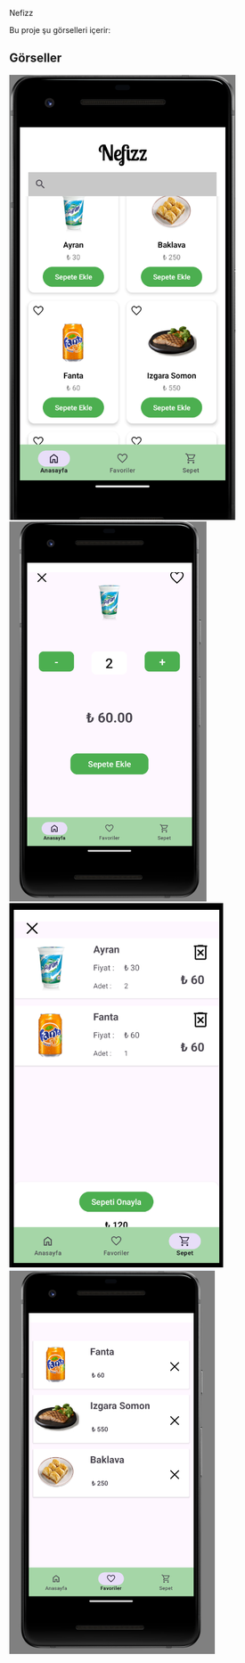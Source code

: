 Nefizz 

Bu proje şu görselleri içerir:

## Görseller

![Görsel 1](images/1.png)
![Görsel 2](images/2.png)
![Görsel 3](images/3.png)
![Görsel 4](images/4.png)

